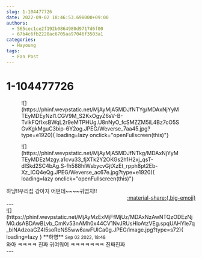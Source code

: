 ```yaml
---
slug: 1-104477726
date: 2022-09-02 18:46:53.698000+09:00
authors:
  - 565cec1ce2f192b0864980d9717d6f00
  - 67b4c6fb2220ac6705aa97046f3503a1
categories:
  - Hayoung
tags:
  - Fan Post
---
```


# 1-104477726

<div class="post-container" markdown="1">
<div class="content-container md-sidebar__scrollwrap" markdown="1">


<figure markdown="1">
![](https://phinf.wevpstatic.net/MjAyMjA5MDJfNTYg/MDAxNjYyMTEyMDEyNzI1.CGV9M_S2KxOgyZ6sV-B-TvIkFQfIxsBWqL2r9eMTPHUg.U8nNyO_fcSMZZM5iL4Bz7cO5SGvKgkMguC3bip-6Y2og.JPEG/Weverse_7aa45.jpg?type=e1920){ loading=lazy onclick="openFullscreen(this)"}
</figure>

<figure markdown="1">
![](https://phinf.wevpstatic.net/MjAyMjA5MDJfNTkg/MDAxNjYyMTEyMDEzMzgy.a1cvu33_fjXTk2Y2OKGs2h1H2xj_qsT-dISkd2SC4bAg.S-fh588hiWsbycvGjtXzEt_rpph8pt2Eb-Xz_ICQ4eQg.JPEG/Weverse_ac67e.jpg?type=e1920){ loading=lazy onclick="openFullscreen(this)"}
</figure>
하냥!!우리집 강아지 어떤데~~~~귀엽지!!

</div>
</div>

<div style="text-align: right;" markdown="1">
<a href="https://weverse.io/fromis9/fanpost/1-104477726" style="text-align: right;">:material-share:{.big-emoji}</a>
</div>
---

<div class="comments-container md-sidebar__scrollwrap" markdown="1">
<div class="comment" markdown="1">
<div class='id-container' markdown="1">
![](https://phinf.wevpstatic.net/MjAyMzExMjFfMjUz/MDAxNzAwNTQzODEzNjM0.dsABDAwBLvb_CmKv53nAMh0x44CV1NvJRUsHloAtzVEg.spqUAHYle7q_biNAdzoaGZ4l5soReNS5ww6awFUlCa0g.JPEG/image.jpg?type=s72){ loading=lazy }
**<span class="artist">하영</span>** <small>Sep 02 2022, 18:48</small><br>
</div>
<div class='comment-body' markdown="1">
와아 ㅋㅋㅋㅋ 진짜 귀여워어 ㅋㅋㅋㅋㅋㅋㅋ 진짜진짜
</div>
</div>
</div>
---
